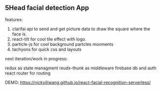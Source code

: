 ## 5Head facial detection App

features: 
1. clarifai api to send and get picture data to draw the square where the face is.
2. react-tilt for cool tile effect with logo.
3. particle-js for cool background partcles movments
4. tachyons for quick css and layouts

next iteration/work in progress: 

redux as state managment
reudx-thunk as middleware
firebase db and auth
react router for routing

DEMO: https://nickyiliwang.github.io/react-facial-recognition-serverless/

